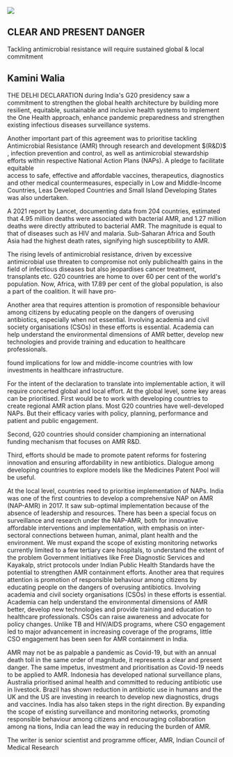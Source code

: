 ![](_page_0_Picture_0.jpeg)

## CLEAR AND PRESENT DANGER

Tackling antimicrobial resistance will require sustained global & local commitment

## Kamini Walia

THE DELHI DECLARATION during India's G20 presidency saw a commitment to strengthen the global health architecture by building more resilient, equitable, sustainable and inclusive health systems to implement the One Health approach, enhance pandemic preparedness and strengthen existing infectious diseases surveillance systems.

Another important part of this agreement was to prioritise tackling Antimicrobial Resistance (AMR) through research and development  $(R&D)$ , infection prevention and control, as well as antimicrobial stewardship efforts within respective National Action Plans (NAPs). A pledge to facilitate equitable <br>access to safe, effective and affordable vaccines, therapeutics, diagnostics and other medical countermeasures, especially in Low and Middle-Income Countries, Leas Developed Countries and Small Island Developing States was also undertaken.

A 2021 report by Lancet, documenting data from 204 countries, estimated that 4.95 million deaths were associated with bacterial AMR, and 1.27 million deaths were directly attributed to bacterial AMR. The magnitude is equal to that of diseases such as HIV and malaria. Sub-Saharan Africa and South Asia had the highest death rates, signifying high susceptibility to AMR.

The rising levels of antimicrobial resistance, driven by excessive antimicrobial use threaten to compromise not only publichealth gains in the field of infectious diseases but also jeopardises cancer treatment, transplants etc. G20 countries are home to over 60 per cent of the world's population. Now, Africa, with 17.89 per cent of the global population, is also a part of the coalition. It will have pro-

Another area that requires attention is promotion of responsible behaviour among citizens by educating people on the dangers of overusing antibiotics, especially when not essential. Involving academia and civil society organisations (CSOs) in these efforts is essential. Academia can help understand the environmental dimensions of AMR better, develop new technologies and provide training and education to healthcare professionals.

found implications for low and middle-income countries with low investments in healthcare infrastructure.

For the intent of the declaration to translate into implementable action, it will require concerted global and local effort. At the global level, some key areas can be prioritised. First would be to work with developing countries to create regional AMR action plans. Most G20 countries have well-developed NAPs. But their efficacy varies with policy, planning, performance and patient and public engagement.

Second, G20 countries should consider championing an international funding mechanism that focuses on AMR R&D.

Third, efforts should be made to promote patent reforms for fostering innovation and ensuring affordability in new antibiotics. Dialogue among developing countries to explore models like the Medicines Patent Pool will be useful.

At the local level, countries need to prioritise implementation of NAPs. India was one of the first countries to develop a comprehensive NAP on AMR (NAP-AMR) in 2017. It saw sub-optimal implementation because of the absence of leadership and resources. There has been a special focus on surveillance and research under the NAP-AMR, both for innovative affordable interventions and implementation, with emphasis on inter-sectoral connections between human, animal, plant health and the environment. We must expand the scope of existing monitoring networks currently limited to a few tertiary care hospitals, to understand the extent of the problem Government initiatives like Free Diagnostic Services and Kayakalp, strict protocols under Indian Public Health Standards have the potential to strengthen AMR containment efforts. Another area that requires attention is promotion of responsible behaviour among citizens by educating people on the dangers of overusing antibiotics. Involving academia and civil society organisations (CSOs) in these efforts is essential. Academia can help understand the environmental dimensions of AMR better, develop new technologies and provide training and education to healthcare professionals. CSOs can raise awareness and advocate for policy changes. Unlike TB and HIV/AIDS programs, where CSO engagement led to major advancement in increasing coverage of the programs, little CSO engagement has been seen for AMR containment in India.

AMR may not be as palpable a pandemic as Covid-19, but with an annual death toll in the same order of magnitude, it represents a clear and present danger. The same impetus, investment and prioritisation as Covid-19 needs to be applied to AMR. Indonesia has developed national surveillance plans, Australia prioritised animal health and committed to reducing antibiotic use in livestock. Brazil has shown reduction in antibiotic use in humans and the UK and the US are investing in reearch to develop new diagnostics, drugs and vaccines. India has also taken steps in the right direction. By expanding the scope of existing surveillance and monitoring networks, promoting responsible behaviour among citizens and encouraging collaboration among na tions, India can lead the way in reducing the burden of AMR.

The writer is senior scientist and programme officer, AMR, Indian Council of Medical Research